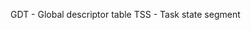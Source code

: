 GDT - Global descriptor table
TSS - Task state segment

[GDT]: https://en.wikipedia.org/wiki/Global_Descriptor_Table
